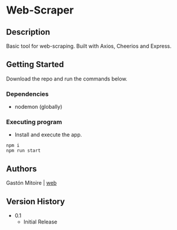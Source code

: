 # Web-Scraper

## Description

Basic tool for web-scraping. Built with Axios, Cheerios and Express.

## Getting Started

Download the repo and run the commands below.

### Dependencies

- nodemon (globally)

### Executing program

- Install and execute the app.

```
npm i
npm run start
```

## Authors

Gastón Mitoire |
[web](https://tonga73.github.io/)

## Version History

- 0.1
  - Initial Release
